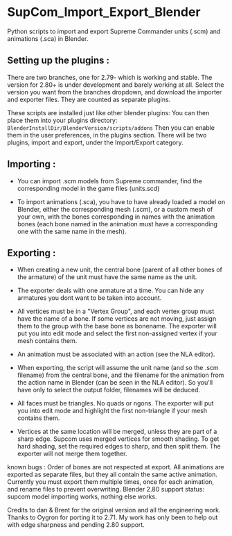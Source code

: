SupCom_Import_Export_Blender
============================

Python scripts to import and export Supreme Commander units (.scm) and animations (.sca) in Blender.

Setting up the plugins :
------

There are two branches, one for 2.79- which is working and stable. The version for 2.80+ is under development and barely working at all. Select the version you want from the branches dropdown, and download the importer and exporter files. They are counted as separate plugins.

These scripts are installed just like other blender plugins:
You can then place them into your plugins directory: `BlenderInstallDir/BlenderVersion/scripts/addons`
Then you can enable them in the user preferences, in the plugins section. There will be two plugins, import and export, under the Import/Export category.

Importing :
------
- You can import .scm models from Supreme commander, find the corresponding model in the game files (units.scd)

- To import animations (.sca), you have to have already loaded a model on Blender, either the corresponding mesh (.scm), or a custom mesh of your own, with the bones corresponding in names with the animation bones (each bone named in the animation must have a corresponding one with the same name in the mesh).

Exporting :
------

- When creating a new unit, the central bone (parent of all other bones of the armature) of the unit must have the same name as the unit.

- The exporter deals with one armature at a time. You can hide any armatures you dont want to be taken into account.

- All vertices must be in a "Vertex Group", and each vertex group must have the name of a bone. If some vertices are not moving, just assign them to the group with the base bone as bonename. The exporter will put you into edit mode and select the first non-assigned vertex if your mesh contains them.

- An animation must be associated with an action (see the NLA editor).

- When exporting, the script will assume the unit name (and so the .scm filename) from the central bone, and the filename for the animation from the action name in Blender (can be seen in the NLA editor). So you'll have only to select the output folder, filenames will be deduced.

- All faces must be triangles. No quads or ngons. The exporter will put you into edit mode and highlight the first non-triangle if your mesh contains them.

- Vertices at the same location will be merged, unless they are part of a sharp edge. Supcom uses merged vertices for smooth shading. To get hard shading, set the required edges to sharp, and then split them. The exporter will not merge them together.

known bugs :
Order of bones are not respected at export.
All animations are exported as separate files, but they all contain the same active animation. Currently you must export them multiple times, once for each animation, and rename files to prevent overwriting.
Blender 2.80 support status: supcom model importing works, nothing else works.

Credits to dan & Brent for the original version and all the engineering work. Thanks to Oygron for porting it to 2.71.
My work has only been to help out with edge sharpness and pending 2.80 support.
